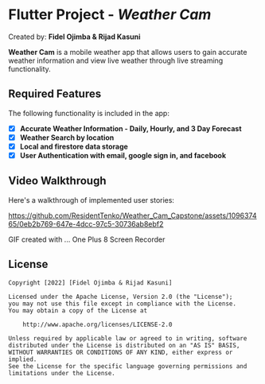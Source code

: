 # Flutter Project - *Weather Cam*

Created by: **Fidel Ojimba & Rijad Kasuni**

**Weather Cam** is a mobile weather app that allows users to gain accurate weather information and view live weather through live streaming functionality.

## Required Features

The following functionality is included in the app:

- [x] **Accurate Weather Information - Daily, Hourly, and 3 Day Forecast**
- [x] **Weather Search by location**
- [x] **Local and firestore data storage**
- [x] **User Authentication with email, google sign in, and facebook**

## Video Walkthrough

Here's a walkthrough of implemented user stories:


https://github.com/ResidentTenko/Weather_Cam_Capstone/assets/109637465/0eb2b769-647e-4dcc-97c5-30736ab8ebf2




<!-- Replace this with whatever GIF tool you used! -->
GIF created with ... One Plus 8 Screen Recorder

## License

    Copyright [2022] [Fidel Ojimba & Rijad Kasuni]

    Licensed under the Apache License, Version 2.0 (the "License");
    you may not use this file except in compliance with the License.
    You may obtain a copy of the License at

        http://www.apache.org/licenses/LICENSE-2.0

    Unless required by applicable law or agreed to in writing, software
    distributed under the License is distributed on an "AS IS" BASIS,
    WITHOUT WARRANTIES OR CONDITIONS OF ANY KIND, either express or implied.
    See the License for the specific language governing permissions and
    limitations under the License.
